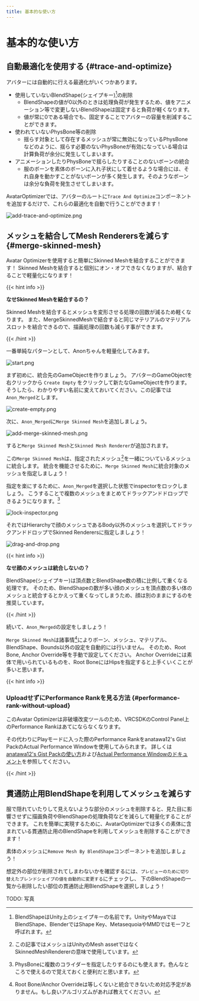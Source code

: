 ```yaml
---
title: 基本的な使い方
---
```


基本的な使い方
===

自動最適化を使用する {#trace-and-optimize}
---

アバターには自動的に行える最適化がいくつかあります。

- 使用していないBlendShape(シェイプキー)[^blend-shape]の削除
  - BlendShapeの値が0以外のときは処理負荷が発生するため、値をアニメーション等で変更しないBlendShapeは固定すると負荷が軽くなります。
  - 値が常に0である場合でも、固定することでアバターの容量を削減することができます。
- 使われていないPhysBone等の削除
  - 揺らす対象として存在するメッシュが常に無効になっているPhysBoneなどのように、揺らす必要のないPhysBoneが有効になっている場合は計算負荷が余分に発生してしまいます。
- アニメーションしたりPhysBoneで揺らしたりすることのないボーンの統合
  - 服のボーンを素体のボーンに入れ子状にして着せるような場合には、それ自身を動かすことがないボーンが多く発生します。そのようなボーンは余分な負荷を発生させてしまいます。

AvatarOptimizerでは、アバターのルートに`Trace And Optimize`コンポーネントを追加するだけで、これらの最適化を自動で行うことができます！

![add-trace-and-optimize.png](add-trace-and-optimize.png)

[^blend-shape]: BlendShapeはUnity上のシェイプキーの名前です。UnityやMayaではBlendShape、BlenderではShape Key、MetasequoiaやMMDではモーフと呼ばれます。

メッシュを結合してMesh Renderersを減らす {#merge-skinned-mesh}
--

Avatar Optimizerを使用すると簡単にSkinned Meshを結合することができます！
Skinned Meshを結合すると個別にオン・オフできなくなりますが、結合することで軽量化になります！

{{< hint info >}}

**なせSkinned Meshを結合するの？**

Skinned Meshを結合するとメッシュを変形させる処理の回数が減るため軽くなります。
また、MergeSkinnedMeshで結合すると同じマテリアルのマテリアルスロットを結合できるので、描画処理の回数も減らす事ができます。

{{< /hint >}}

一番単純なパターンとして、Anonちゃんを軽量化してみます。

![start.png](./start.png)

まず初めに、統合先のGameObjectを作りましょう。
アバターのGameObjectを右クリックから `Create Empty` をクリックして新たなGameObjectを作ります。
そうしたら、わかりやすい名前に変えておいてください。この記事では`Anon_Merged`とします。

![create-empty.png](./create-empty.png)

次に、`Anon_Merged`に`Merge Skinned Mesh`を追加しましょう。

![add-merge-skinned-mesh.png](./add-merge-skinned-mesh.png)

すると`Merge Skinned Mesh`と`Skinned Mesh Renderer`が追加されます。

この`Merge Skinned Mesh`は、指定されたメッシュ[^mesh]を一緒についているメッシュに統合します。
統合を機能させるために、`Merge Skinned Mesh`に統合対象のメッシュを指定しましょう！

指定を楽にするために、`Anon_Merged`を選択した状態でinspectorをロックしましょう。
こうすることで複数のメッシュをまとめてドラックアンドドロップできるようになります。[^tip-lock-inspector]

![lock-inspector.png](./lock-inspector.png)

それではHierarchyで顔のメッシュであるBody以外のメッシュを選択してドラックアンドドロップでSkinned Renderersに指定しましょう！

![drag-and-drop.png](./drag-and-drop.png)

{{< hint info >}}

**なせ顔のメッシュは統合しないの？**

BlendShape(シェイプキー)は頂点数とBlendShape数の積に比例して重くなる処理です。
そのため、BlendShapeの数が多い顔のメッシュを頂点数の多い体のメッシュと統合するとかえって重くなってしまうため、顔は別のままにするのを推奨しています。

{{< /hint >}}

続いて、`Anon_Merged`の設定をしましょう！

`Merge Skinned Mesh`は諸事情[^merge-skinned-mesh]によりボーン、メッシュ、マテリアル、BlendShape、Bounds以外の設定を自動的には行いません。
そのため、Root Bone, Anchor Override等を手動で設定してください。
Anchor Overrideには素体で用いられているものを、Root BoneにはHipsを指定すると上手くいくことが多いと思います。

{{< hint info >}}

### UploadせずにPerformance Rankを見る方法 {#performance-rank-without-upload}

このAvatar Optimizerは非破壊改変ツールのため、VRCSDKのControl Panel上のPerformance Rankはあてにならなくなります。

その代わりにPlayモードに入った際のPerformance Rankをanatawa12's Gist PackのActual Performance Windowを使用してみられます。
詳しくは[anatawa12's Gist Packの使い方][gists-basic-usage]および[Actual Performance Windowのドキュメント][Actual Performance Window]を参照してください。

[gists-basic-usage]: https://vpm.anatawa12.com/gists/ja/docs/basic-usage/
[Actual Performance Window]: https://vpm.anatawa12.com/gists/ja/docs/reference/actual-performance-window/

{{< /hint >}}

[^tip-lock-inspector]: PhysBoneに複数のコライダーを指定したりするのにも使えます。色んなところで使えるので覚えておくと便利だと思います。
[^merge-skinned-mesh]: Root Bone/Anchor Overrideは等しくないと統合できないため対応予定がありません。もし良いアルゴリズムがあれば教えてください。
[^mesh]: この記事ではメッシュはUnityのMesh assetではなくSkinnedMeshRendererの意味で使用しています。

貫通防止用BlendShapeを利用してメッシュを減らす
---

服で隠れていたりして見えないような部分のメッシュを削除すると、見た目に影響させずに描画負荷やBlendShapeの処理負荷などを減らして軽量化することができます。
これを簡単に実現するために、AvatarOptimizerでは多くの素体に含まれている貫通防止用のBlendShapeを利用してメッシュを削除することができます！

素体のメッシュに`Remove Mesh By BlendShape`コンポーネントを追加しましょう！

想定外の部位が削除されてしまわないかを確認するには、`プレビューのために切り替えたブレンドシェイプの値を自動的に変更する`にチェックし、
下のBlendShapeの一覧から削除したい部位の貫通防止用BlendShapeを選択しましょう！

TODO: 写真

